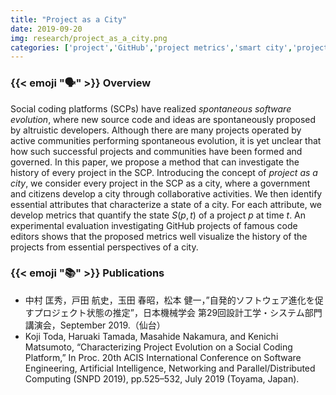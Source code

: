 ```yaml
---
title: "Project as a City"
date: 2019-09-20
img: research/project_as_a_city.png
categories: ['project','GitHub','project metrics','smart city','project analysis']
---
```


### {{< emoji ":speaking_head:" >}} Overview

Social coding platforms (SCPs) have realized *spontaneous software evolution*, where new source code and ideas are spontaneously proposed by altruistic developers.
Although there are many projects operated by active communities performing spontaneous evolution, it is yet unclear that how such successful projects and communities have been formed and governed.
In this paper, we propose a method that can investigate the history of every project in the SCP.
Introducing the concept of *project as a city*, we consider every project in the SCP as a city, where a government and citizens develop a city through collaborative activities.
We then identify essential attributes that characterize a state of a city.
For each attribute, we develop metrics that quantify the state $S(p,t)$ of a project $p$ at time $t$.
An experimental evaluation investigating GitHub projects of famous code editors shows that the proposed metrics well visualize the history of the projects from essential perspectives of a city.


### {{< emoji ":books:" >}} Publications

* 中村 匡秀，戸田 航史，玉田 春昭，松本 健一，”自発的ソフトウェア進化を促すプロジェクト状態の推定”，日本機械学会 第29回設計工学・システム部門講演会，September 2019.（仙台）
* Koji Toda, Haruaki Tamada, Masahide Nakamura, and Kenichi Matsumoto, “Characterizing Project Evolution on a Social Coding Platform,” In Proc. 20th ACIS International Conference on Software Engineering, Artificial Intelligence, Networking and Parallel/Distributed Computing (SNPD 2019), pp.525–532, July 2019 (Toyama, Japan).

